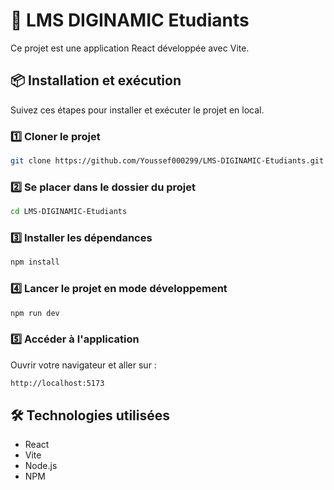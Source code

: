 # 🚀 LMS DIGINAMIC Etudiants

Ce projet est une application React développée avec Vite.

## 📦 Installation et exécution

Suivez ces étapes pour installer et exécuter le projet en local.

### 1️⃣ Cloner le projet
```sh
git clone https://github.com/Youssef000299/LMS-DIGINAMIC-Etudiants.git
```

### 2️⃣ Se placer dans le dossier du projet
```sh
cd LMS-DIGINAMIC-Etudiants
```

### 3️⃣ Installer les dépendances
```sh
npm install
```

### 4️⃣ Lancer le projet en mode développement
```sh
npm run dev
```

### 5️⃣ Accéder à l'application
Ouvrir votre navigateur et aller sur :
```sh
http://localhost:5173
```

## 🛠 Technologies utilisées
- React
- Vite
- Node.js
- NPM
